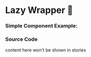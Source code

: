
# Lazy Wrapper 🚀

### Simple Component Example:

<!-- STORY -->

### Source Code
<!-- SOURCE -->

<!-- PROPS -->

<!-- STORY HIDE START -->

content here won't be shown in stories

<!-- STORY HIDE END -->

